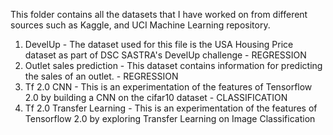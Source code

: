This folder contains all the datasets that I have worked on from different sources such as Kaggle, and UCI Machine Learning repository.
1. DevelUp - The dataset used for this file is the USA Housing Price dataset as part of DSC SASTRA's DevelUp challenge - REGRESSION
2. Outlet sales prediction - This dataset contains information for predicting the sales of an outlet. - REGRESSION
3. Tf 2.0 CNN - This is an experimentation of the features of Tensorflow 2.0 by building a CNN on the cifar10 dataset - CLASSIFICATION
4. Tf 2.0 Transfer Learning - This is an experimentation of the features of Tensorflow 2.0 by exploring Transfer Learning on Image Classification

